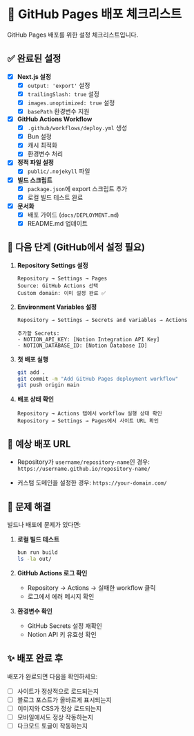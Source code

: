# 🔧 GitHub Pages 배포 체크리스트

GitHub Pages 배포를 위한 설정 체크리스트입니다.

## ✅ 완료된 설정

- [x] **Next.js 설정**
  - [x] `output: 'export'` 설정
  - [x] `trailingSlash: true` 설정  
  - [x] `images.unoptimized: true` 설정
  - [x] `basePath` 환경변수 지원

- [x] **GitHub Actions Workflow**
  - [x] `.github/workflows/deploy.yml` 생성
  - [x] Bun 설정
  - [x] 캐시 최적화
  - [x] 환경변수 처리

- [x] **정적 파일 설정**
  - [x] `public/.nojekyll` 파일

- [x] **빌드 스크립트**
  - [x] `package.json`에 export 스크립트 추가
  - [x] 로컬 빌드 테스트 완료

- [x] **문서화**
  - [x] 배포 가이드 (`docs/DEPLOYMENT.md`)
  - [x] README.md 업데이트

## 🚀 다음 단계 (GitHub에서 설정 필요)

1. **Repository Settings 설정**
   ```
   Repository → Settings → Pages
   Source: GitHub Actions 선택
   Custom domain: 이미 설정 완료 ✅
   ```

2. **Environment Variables 설정**
   ```
   Repository → Settings → Secrets and variables → Actions
   
   추가할 Secrets:
   - NOTION_API_KEY: [Notion Integration API Key]
   - NOTION_DATABASE_ID: [Notion Database ID]
   ```

3. **첫 배포 실행**
   ```bash
   git add .
   git commit -m "Add GitHub Pages deployment workflow"
   git push origin main
   ```

4. **배포 상태 확인**
   ```
   Repository → Actions 탭에서 workflow 실행 상태 확인
   Repository → Settings → Pages에서 사이트 URL 확인
   ```

## 🔗 예상 배포 URL

- Repository가 `username/repository-name`인 경우:
  `https://username.github.io/repository-name/`

- 커스텀 도메인을 설정한 경우:
  `https://your-domain.com/`

## 🐛 문제 해결

빌드나 배포에 문제가 있다면:

1. **로컬 빌드 테스트**
   ```bash
   bun run build
   ls -la out/
   ```

2. **GitHub Actions 로그 확인**
   - Repository → Actions → 실패한 workflow 클릭
   - 로그에서 에러 메시지 확인

3. **환경변수 확인**
   - GitHub Secrets 설정 재확인
   - Notion API 키 유효성 확인

## ✨ 배포 완료 후

배포가 완료되면 다음을 확인하세요:

- [ ] 사이트가 정상적으로 로드되는지
- [ ] 블로그 포스트가 올바르게 표시되는지  
- [ ] 이미지와 CSS가 정상 로드되는지
- [ ] 모바일에서도 정상 작동하는지
- [ ] 다크모드 토글이 작동하는지
